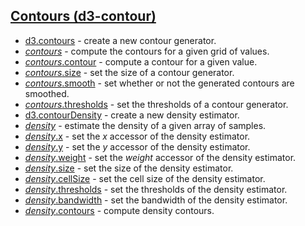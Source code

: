 ## [Contours (d3-contour)](https://github.com/d3/d3-contour/tree/v4.0.0)

- [d3.contours](https://github.com/d3/d3-contour/blob/v4.0.0/README.md#contours) - create a new contour generator.
- [_contours_](https://github.com/d3/d3-contour/blob/v4.0.0/README.md#_contours) - compute the contours for a given grid of values.
- [_contours_.contour](https://github.com/d3/d3-contour/blob/v4.0.0/README.md#contours_contour) - compute a contour for a given value.
- [_contours_.size](https://github.com/d3/d3-contour/blob/v4.0.0/README.md#contours_size) - set the size of a contour generator.
- [_contours_.smooth](https://github.com/d3/d3-contour/blob/v4.0.0/README.md#contours_smooth) - set whether or not the generated contours are smoothed.
- [_contours_.thresholds](https://github.com/d3/d3-contour/blob/v4.0.0/README.md#contours_thresholds) - set the thresholds of a contour generator.
- [d3.contourDensity](https://github.com/d3/d3-contour/blob/v4.0.0/README.md#contourDensity) - create a new density estimator.
- [_density_](https://github.com/d3/d3-contour/blob/v4.0.0/README.md#_density) - estimate the density of a given array of samples.
- [_density_.x](https://github.com/d3/d3-contour/blob/v4.0.0/README.md#density_x) - set the _x_ accessor of the density estimator.
- [_density_.y](https://github.com/d3/d3-contour/blob/v4.0.0/README.md#density_y) - set the _y_ accessor of the density estimator.
- [_density_.weight](https://github.com/d3/d3-contour/blob/v4.0.0/README.md#density_weight) - set the _weight_ accessor of the density estimator.
- [_density_.size](https://github.com/d3/d3-contour/blob/v4.0.0/README.md#density_size) - set the size of the density estimator.
- [_density_.cellSize](https://github.com/d3/d3-contour/blob/v4.0.0/README.md#density_cellSize) - set the cell size of the density estimator.
- [_density_.thresholds](https://github.com/d3/d3-contour/blob/v4.0.0/README.md#density_thresholds) - set the thresholds of the density estimator.
- [_density_.bandwidth](https://github.com/d3/d3-contour/blob/v4.0.0/README.md#density_bandwidth) - set the bandwidth of the density estimator.
- [_density_.contours](https://github.com/d3/d3-contour/blob/v4.0.0/README.md#density_contours) - compute density contours.
